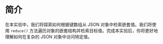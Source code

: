 # 简介

在本实验中，我们将探索如何根据键数组从 JSON 对象中检索嵌套值。我们将使用 `reduce()` 方法遍历对象的嵌套结构并检索目标值。完成本实验后，你将更好地理解如何在复杂的 JSON 对象中访问特定值。
